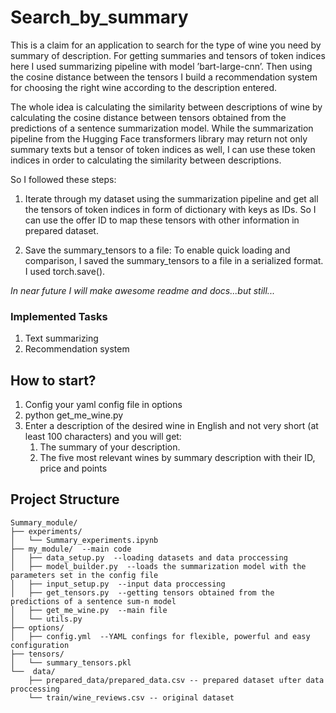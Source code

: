 # Search_by_summary

This is a claim for an application to search for the type of wine you need by summary of description.
For getting summaries and tensors of token indices here I used summarizing pipeline with model ’bart-large-cnn’.
Then using the cosine distance between the tensors I build a recommendation system for choosing the right wine according to the description entered.

The whole idea is calculating the similarity between descriptions of wine by calculating the cosine distance between tensors obtained from the predictions of a sentence summarization model.
While the summarization pipeline from the Hugging Face transformers library may return not only summary texts but a tensor of token indices as well, I can use these token indices in order to calculating the similarity between descriptions.

So I followed these steps:

1. Iterate through my dataset using the summarization pipeline and get all the tensors of token indices in form of dictionary with keys as IDs. So I can use the offer ID to map these tensors with other information in prepared dataset.

2. Save the summary_tensors to a file: To enable quick loading and comparison, I saved the summary_tensors to a file in a serialized format. I used torch.save().


*In near future I will make awesome readme and docs...but still...*


### Implemented Tasks
1. Text summarizing
2. Recommendation system

## How to start?

1. Config your yaml config file in options
2. python get_me_wine.py
3. Enter a description of the desired wine in English and not very short
   (at least 100 characters) and you will get:
   1. The summary of your description.
   2. The five most relevant wines by summary description with their ID, price and points

## Project Structure

```
Summary_module/
├── experiments/
│   └── Summary_experiments.ipynb
├── my_module/  --main code
│   ├── data_setup.py  --loading datasets and data proccessing
│   ├── model_builder.py  --loads the summarization model with the parameters set in the config file
│   ├── input_setup.py  --input data proccessing
│   ├── get_tensors.py  --getting tensors obtained from the predictions of a sentence sum-n model
│   ├── get_me_wine.py  --main file
│   └── utils.py
├── options/
│   ├── config.yml  --YAML confings for flexible, powerful and easy configuration
├── tensors/
│   └── summary_tensors.pkl
└──  data/
    ├── prepared_data/prepared_data.csv -- prepared dataset ufter data proccessing
    └── train/wine_reviews.csv -- original dataset
